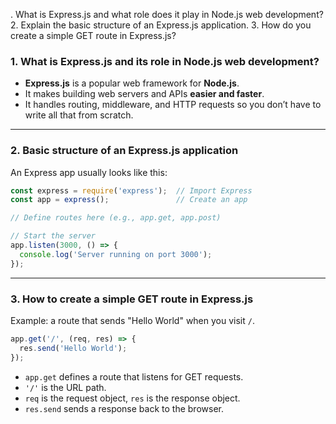 . What is Express.js and what role does it play in Node.js web development?
2. Explain the basic structure of an Express.js application.
3. How do you create a simple GET route in Express.js?



### 1. **What is Express.js and its role in Node.js web development?**

* **Express.js** is a popular web framework for **Node.js**.
* It makes building web servers and APIs **easier and faster**.
* It handles routing, middleware, and HTTP requests so you don’t have to write all that from scratch.

---

### 2. **Basic structure of an Express.js application**

An Express app usually looks like this:

```js
const express = require('express');  // Import Express
const app = express();               // Create an app

// Define routes here (e.g., app.get, app.post)

// Start the server
app.listen(3000, () => {
  console.log('Server running on port 3000');
});
```

---

### 3. **How to create a simple GET route in Express.js**

Example: a route that sends "Hello World" when you visit `/`.

```js
app.get('/', (req, res) => {
  res.send('Hello World');
});
```

* `app.get` defines a route that listens for GET requests.
* `'/'` is the URL path.
* `req` is the request object, `res` is the response object.
* `res.send` sends a response back to the browser.

